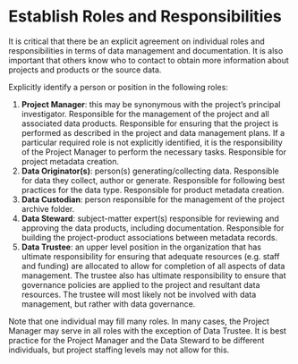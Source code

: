 # Establish Roles and Responsibilities

It is critical that there be an explicit agreement on individual roles and responsibilities in terms of data management and documentation. It is also important that others know who to contact to obtain more information about projects and products or the source data. 

Explicitly identify a person or position in the following roles:

1. **Project Manager**: this may be synonymous with the project’s principal investigator. Responsible for the management of the project and all associated data products. Responsible for ensuring that the project is performed as described in the project and data management plans. If a particular required role is not explicitly identified, it is the responsibility of the Project Manager to perform the necessary tasks. Responsible for project metadata creation. 
2. **Data Originator\(s\)**: person\(s\) generating/collecting data. Responsible for data they collect, author or generate. Responsible for following best practices for the data type. Responsible for product metadata creation.
3. **Data Custodian**: person responsible for the management of the project archive folder. 
4. **Data Steward**: subject-matter expert\(s\) responsible for reviewing and approving the data products, including documentation. Responsible for building the project-product associations between metadata records. 
5. **Data Trustee**: an upper level position in the organization that has ultimate responsibility for ensuring that adequate resources \(e.g. staff and funding\) are allocated to allow for completion of all aspects of data management. The trustee also has ultimate responsibility to ensure that governance policies are applied to the project and resultant data resources. The trustee will most likely not be involved with data management, but rather with data governance.

Note that one individual may fill many roles. In many cases, the Project Manager may serve in all roles with the exception of Data Trustee. It is best practice for the Project Manager and the Data Steward to be different individuals, but project staffing levels may not allow for this.  



